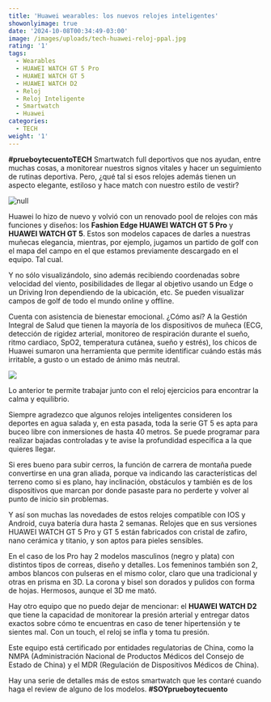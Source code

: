 ```yaml
---
title: 'Huawei wearables: los nuevos relojes inteligentes'
showonlyimage: true
date: '2024-10-08T00:34:49-03:00'
image: /images/uploads/tech-huawei-reloj-ppal.jpg
rating: '1'
tags:
  - Wearables
  - HUAWEI WATCH GT 5 Pro
  - HUAWEI WATCH GT 5
  - HUAWEI WATCH D2
  - Reloj
  - Reloj Inteligente
  - Smartwatch
  - Huawei
categories:
  - TECH
weight: '1'
---
```

**\#prueboytecuentoTECH** Smartwatch full deportivos que nos ayudan, entre muchas cosas, a monitorear nuestros signos vitales y hacer un seguimiento de rutinas deportiva. Pero, ¿qué tal si esos relojes además tienen un aspecto elegante, estiloso y hace match con nuestro estilo de vestir? 

<!--more-->

![null](/images/uploads/tech-huawei-reloj-ppal.jpg)

Huawei lo hizo de nuevo y volvió con un renovado pool de relojes con más funciones y diseños: los **Fashion Edge HUAWEI WATCH GT 5 Pro** y **HUAWEI WATCH GT 5**. Estos son modelos capaces de darles a nuestras muñecas elegancia, mientras, por ejemplo, jugamos un partido de golf con el mapa del campo en el que estamos previamente descargado en el equipo. Tal cual.

Y no sólo visualizándolo, sino además recibiendo coordenadas sobre velocidad del viento, posibilidades de llegar al objetivo usando un Edge o un Driving Iron dependiendo de la ubicación, etc. Se pueden visualizar campos de golf de todo el mundo online y offline. 

Cuenta con asistencia de bienestar emocional. ¿Cómo así? A la Gestión Integral de Salud que tienen la mayoría de los dispositivos de muñeca (ECG, detección de rigidez arterial, monitoreo de respiración durante el sueño, ritmo cardiaco, SpO2, temperatura cutánea, sueño y estrés), los chicos de Huawei sumaron una herramienta que permite identificar cuándo estás más irritable, a gusto o un estado de ánimo más neutral.

![](/images/uploads/tech-huawei-reloj-negro.jpg)

Lo anterior te permite trabajar junto con el reloj ejercicios para encontrar la calma y equilibrio.

Siempre agradezco que algunos relojes inteligentes consideren los deportes en agua salada y, en esta pasada, toda la serie GT 5 es apta para buceo libre con inmersiones de hasta 40 metros. Se puede programar para realizar bajadas controladas y te avise la profundidad específica a la que quieres llegar.

Si eres bueno para subir cerros, la función de carrera de montaña puede convertirse en una gran aliada, porque va indicando las características del terreno como si es plano, hay inclinación, obstáculos y también es de los dispositivos que marcan por donde pasaste para no perderte y volver al punto de inicio sin problemas.

Y así son muchas las novedades de estos relojes compatible con IOS y Android, cuya batería dura hasta 2 semanas. Relojes que en sus versiones HUAWEI WATCH GT 5 Pro y GT 5 están fabricados con cristal de zafiro, nano cerámica y titanio, y son aptos para pieles sensibles.

En el caso de los Pro hay 2 modelos masculinos (negro y plata) con distintos tipos de correas, diseño y detalles. Los femeninos también son 2, ambos blancos con pulseras en el mismo color, claro que una tradicional y otras en prisma en 3D. La corona y bisel son dorados y pulidos con forma de hojas. Hermosos, aunque el 3D me mató.

Hay otro equipo que no puedo dejar de mencionar: el **HUAWEI WATCH D2** que tiene la capacidad de monitorear la presión arterial y entregar datos exactos sobre cómo te encuentras en caso de tener hipertensión y te sientes mal. Con un touch, el reloj se infla y toma tu presión. 

Este equipo está certificado por entidades regulatorias de China, como la NMPA (Administración Nacional de Productos Médicos del Consejo de Estado de China) y el MDR (Regulación de Dispositivos Médicos de China). 

Hay una serie de detalles más de estos smartwatch que les contaré cuando haga el review de alguno de los modelos. **\#SOYprueboytecuento**
